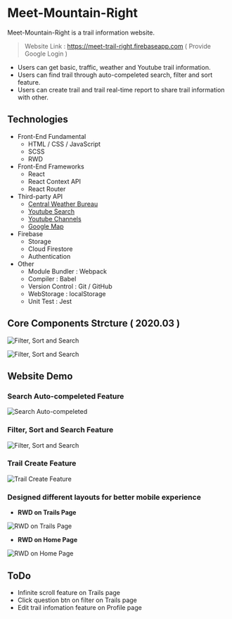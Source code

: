 # Meet-Mountain-Right 
Meet-Mountain-Right is a trail information website.

> Website Link : https://meet-trail-right.firebaseapp.com ( Provide Google Login )

- Users can get basic, traffic, weather and Youtube trail information.
- Users can find trail through auto-compeleted search, filter and sort feature.
- Users can create trail and trail real-time report to share trail information with other.

## Technologies
- Front-End Fundamental
    - HTML / CSS / JavaScript
    - SCSS
    - RWD
- Front-End Frameworks
    - React
    - React Context API
    - React Router
- Third-party API
    - [Central Weather Bureau](https://opendata.cwb.gov.tw/dist/opendata-swagger.html)
    - [Youtube Search](https://developers.google.com/youtube/v3/docs/search/list)
    - [Youtube Channels](https://developers.google.com/youtube/v3/docs/channels)
    - [Google Map](https://developers.google.com/maps/documentation/javascript/tutorial?hl=zh-tw)
- Firebase
    - Storage
    - Cloud Firestore
    - Authentication
- Other 
    - Module Bundler : Webpack
    - Compiler : Babel
    - Version Control : Git / GitHub
    - WebStorage : localStorage
    - Unit Test : Jest

## Core Components Strcture ( 2020.03 )
![Filter, Sort and Search](https://firebasestorage.googleapis.com/v0/b/meet-trail-right.appspot.com/o/projectPictures%2FREADME%2FBasic%20Component%20Strcture%201.png?alt=media&token=7d97c074-8914-453f-9ae4-a2e4f6686df6)

![Filter, Sort and Search](https://firebasestorage.googleapis.com/v0/b/meet-trail-right.appspot.com/o/projectPictures%2FREADME%2FBasic%20Component%20Strcture%202.png?alt=media&token=04d5b8e0-f4be-46e4-9dd3-1dcee227e6c8)

## Website Demo
### Search Auto-compeleted Feature
![Search Auto-compeleted](https://firebasestorage.googleapis.com/v0/b/meet-trail-right.appspot.com/o/projectPictures%2FREADME%2FSearch%20Auto-compeleted%20Feature.gif?alt=media&token=c4fe9778-22d7-439f-9bce-6a4b3e765bc0)

### Filter, Sort and Search Feature
![Filter, Sort and Search](https://firebasestorage.googleapis.com/v0/b/meet-trail-right.appspot.com/o/projectPictures%2FREADME%2Ffilter%2C%20sort%20and%20search%20feature.gif?alt=media&token=87f75af5-bd03-41a4-a15c-c805a2c38310)

### Trail Create Feature
![Trail Create Feature](https://firebasestorage.googleapis.com/v0/b/meet-trail-right.appspot.com/o/projectPictures%2FREADME%2FTrail%20Create%20Feature.gif?alt=media&token=1e189628-f0eb-4fa2-93c1-1fa65790f085)

### Designed different layouts for better mobile experience

- **RWD on Trails Page**

![RWD on Trails Page](https://firebasestorage.googleapis.com/v0/b/meet-trail-right.appspot.com/o/projectPictures%2FREADME%2FRWD%20on%20Trails%20Page.gif?alt=media&token=368c428d-7327-4c31-99c5-a3fd75ca8183)

- **RWD on Home Page**

![RWD on Home Page](https://firebasestorage.googleapis.com/v0/b/meet-trail-right.appspot.com/o/projectPictures%2FREADME%2FRWD%20on%20Home%20Page.gif?alt=media&token=cfb2b507-6e5a-4622-ba37-670cceb1f55d)

## ToDo
- Infinite scroll feature on Trails page
- Click question btn on filter on Trails page
- Edit trail infomation feature on Profile page





